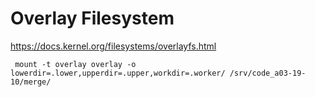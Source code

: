# Overlay Filesystem

https://docs.kernel.org/filesystems/overlayfs.html



```shell
 mount -t overlay overlay -o lowerdir=.lower,upperdir=.upper,workdir=.worker/ /srv/code_a03-19-10/merge/
```

